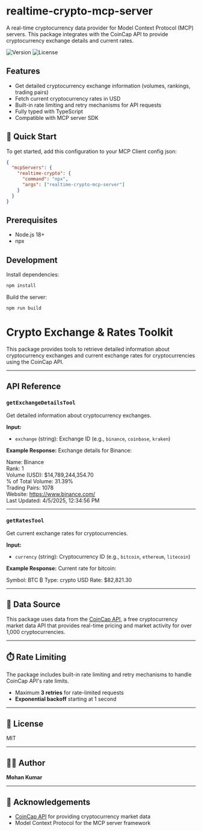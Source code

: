# realtime-crypto-mcp-server

A real-time cryptocurrency data provider for Model Context Protocol (MCP) servers. This package integrates with the CoinCap API to provide cryptocurrency exchange details and current rates.

![Version](https://img.shields.io/badge/version-1.0.0-blue.svg)
![License](https://img.shields.io/badge/license-MIT-green.svg)

## Features

- Get detailed cryptocurrency exchange information (volumes, rankings, trading pairs)
- Fetch current cryptocurrency rates in USD
- Built-in rate limiting and retry mechanisms for API requests
- Fully typed with TypeScript
- Compatible with MCP server SDK

## 🚀 Quick Start

To get started, add this configuration to your MCP Client config json:

```json
{
  "mcpServers": {
    "realtime-crypto": {
      "command": "npx",
      "args": ["realtime-crypto-mcp-server"]
    }
  }
}
```

## Prerequisites

- Node.js 18+
- npx

## Development

Install dependencies:

```bash
npm install
```

Build the server:

```bash
npm run build
```

# Crypto Exchange & Rates Toolkit

This package provides tools to retrieve detailed information about cryptocurrency exchanges and current exchange rates for cryptocurrencies using the CoinCap API.

---

## API Reference

### `getExchangeDetailsTool`
Get detailed information about cryptocurrency exchanges.

**Input:**
- `exchange` (string): Exchange ID (e.g., `binance`, `coinbase`, `kraken`)

**Example Response:**
Exchange details for Binance:

Name: Binance  
Rank: 1  
Volume (USD): $14,789,244,354.70  
% of Total Volume: 31.39%  
Trading Pairs: 1078  
Website: https://www.binance.com/  
Last Updated: 4/5/2025, 12:34:56 PM


---

### `getRatesTool`
Get current exchange rates for cryptocurrencies.

**Input:**
- `currency` (string): Cryptocurrency ID (e.g., `bitcoin`, `ethereum`, `litecoin`)

**Example Response:**
Current rate for bitcoin:

Symbol: BTC ₿
Type: crypto
USD Rate: $82,821.30


---

## 🧠 Data Source
This package uses data from the [CoinCap API](https://docs.coincap.io/), a free cryptocurrency market data API that provides real-time pricing and market activity for over 1,000 cryptocurrencies.

---

## ⏱️ Rate Limiting

The package includes built-in rate limiting and retry mechanisms to handle CoinCap API's rate limits.

- Maximum **3 retries** for rate-limited requests  
- **Exponential backoff** starting at 1 second

---

## 📄 License

MIT

---

## 👨‍💻 Author

**Mohan Kumar**

---

## 🙏 Acknowledgements

- [CoinCap API](https://coincap.io) for providing cryptocurrency market data  
- Model Context Protocol for the MCP server framework

